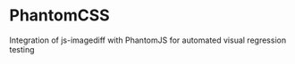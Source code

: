 PhantomCSS
==========

Integration of js-imagediff with PhantomJS for automated visual regression testing